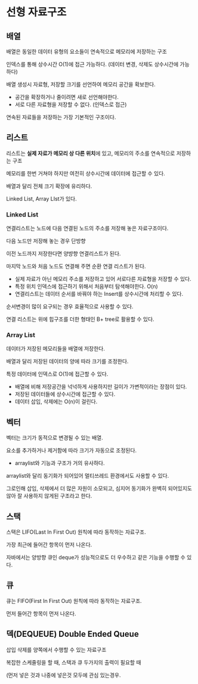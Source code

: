 # 선형 자료구조

## 배열

배열은 동일한 데이터 유형의 요소들이 연속적으로 메모리에 저장하는 구조

인덱스를 통해 상수시간 O(1)에 접근 가능하다. (데이터 변경, 삭제도 상수시간에 가능하다)

배열 생성시 자료형, 저장할 크기를 선언하여 메모리 공간을 확보한다.

- 공간을 확장하거나 줄이려면 새로 선언해야한다.
- 서로 다른 자료형을 저장할 수 없다. (인덱스로 접근)

연속된 자료들을 저장하는 가장 기본적인 구조이다.

## 리스트

리스트는 **실제 자료가 메모리 상 다른 위치**에 있고, 메모리의 주소를 연속적으로 저장하는 구조

메모리를 한번 거쳐야 하지만 여전히 상수시간에 데이터에 접근할 수 있다.

배열과 달리 전체 크기 확장에 유리하다.

Linked List, Array LIst가 있다.

### Linked List

연결리스트는 노드에 다음 연결된 노드의 주소를 저장해 놓은 자료구조이다.

다음 노드만 저장해 놓는 경우 단방향

이전 노드까지 저장한다면 양뱡향 연결리스트가 된다.

마지막 노드와 처음 노드도 연결해 주면 순환 연결 리스트가 된다.

- 실제 자료가 아닌 메모리 주소를 저장하고 있어 서로다른 자료형을 저장할 수 있다.
- 특정 위치 인덱스에 접근하기 위해서 처음부터 탐색해야한다. O(n)
- 연결리스트는 데이터 순서를 바꿔야 하는 Insert를 상수시간에 처리할 수 있다.

순서변경이 많이 요구되는 경우 효율적으로 사용할 수 있다.

연결 리스트는 위에 힙구조를 더한 형태인 B+ tree로 활용할 수 있다.

### Array List

데이터가 저장된 메모리들을 배열에 저장한다.

배열과 달리 저장된 데이터의 양에 따라 크기를 조정한다.

특정 데이터에 인덱스로 O(1)에 접근할 수 있다.

- 배열에 비해 저장공간을 넉넉하게 사용하지만 길이가 가변적이라는 장점이 있다.
- 저장된 데이터들에 상수시간에 접근할 수 있다.
- 데이터 삽입, 삭제에는 O(n)이 걸린다.

## 벡터

벡터는 크기가 동적으로 변경될 수 있는 배열. 

요소를 추가하거나 제거함에 따라 크기가 자동으로 조정된다.

- arraylist와 기능과 구조가 거의 유사하다.

arraylist와 달리 동기화가 되어있어 멀티쓰레드 환경에서도 사용할 수 있다.

그로인해 삽입, 삭제에서 더 많은 자원이 소모되고, 심지어 동기화가 완벽히 되어있지도 않아 잘 사용하지 않게된 구조라고 한다.

## 스택

스택은 LIFO(Last In First Out) 원칙에 따라 동작하는 자료구조. 

가장 최근에 들어간 항목이 먼저 나온다.

자바에서는 양방향 큐인 deque가 성능적으로도 더 우수하고 같은 기능을 수행할 수 있다.

## 큐

큐는 FIFO(First In First Out) 원칙에 따라 동작하는 자료구조. 

먼저 들어간 항목이 먼저 나온다.

## 덱(DEQUEUE) Double Ended Queue

삽입 삭제를 양쪽에서 수행할 수 있는 자료구조

복잡한 스케줄링을 할 때, 스택과 큐 두가지의 출력이 필요할 때 

(먼저 넣은 것과 나중에 넣은것 모두에 관심 있는경우.
